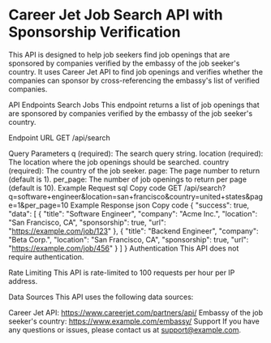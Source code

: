 # Career Jet Job Search API with Sponsorship Verification

This API is designed to help job seekers find job openings that are sponsored by companies verified by the embassy of the job seeker's country. It uses Career Jet API to find job openings and verifies whether the companies can sponsor by cross-referencing the embassy's list of verified companies.

API Endpoints
Search Jobs
This endpoint returns a list of job openings that are sponsored by companies verified by the embassy of the job seeker's country.

Endpoint URL
GET /api/search

Query Parameters
q (required): The search query string.
location (required): The location where the job openings should be searched.
country (required): The country of the job seeker.
page: The page number to return (default is 1).
per_page: The number of job openings to return per page (default is 10).
Example Request
sql
Copy code
GET /api/search?q=software+engineer&location=san+francisco&country=united+states&page=1&per_page=10
Example Response
json
Copy code
{
  "success": true,
  "data": [
    {
      "title": "Software Engineer",
      "company": "Acme Inc.",
      "location": "San Francisco, CA",
      "sponsorship": true,
      "url": "https://example.com/job/123"
    },
    {
      "title": "Backend Engineer",
      "company": "Beta Corp.",
      "location": "San Francisco, CA",
      "sponsorship": true,
      "url": "https://example.com/job/456"
    }
  ]
}
Authentication
This API does not require authentication.

Rate Limiting
This API is rate-limited to 100 requests per hour per IP address.

Data Sources
This API uses the following data sources:

Career Jet API: https://www.careerjet.com/partners/api/
Embassy of the job seeker's country: https://www.example.com/embassy/
Support
If you have any questions or issues, please contact us at support@example.com.
